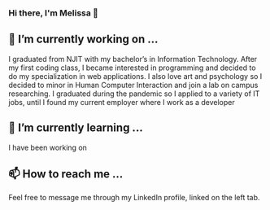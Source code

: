 ### Hi there, I'm Melissa 👋

## 🔭 I’m currently working on ...
I graduated from NJIT with my bachelor’s in Information Technology. After my first coding class, I became interested in programming and decided to do my specialization in web applications. I also love  art and psychology so I decided to minor in Human Computer Interaction and join a lab on campus researching. I graduated during the pandemic so I applied to a variety of IT jobs, until I found my current employer where I work as a developer

## 🌱 I’m currently learning ...
I have been working on

## 📫 How to reach me ...
Feel free to message me through my LinkedIn profile, linked on the left tab.


<!--
**ma867/ma867** is a ✨ _special_ ✨ repository because its `README.md` (this file) appears on your GitHub profile.

Here are some ideas to get you started:

- 🔭 I’m currently working on ...
- 🌱 I’m currently learning ...
- 👯 I’m looking to collaborate on ...
- 🤔 I’m looking for help with ...
- 💬 Ask me about ...
- 📫 How to reach me: ...
- 😄 Pronouns: ...
- ⚡ Fun fact: ...
-->
